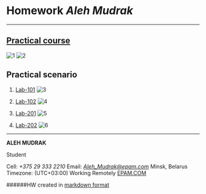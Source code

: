 # **Homework** *Aleh Mudrak*
---
## [Practical course](https://www.katacoda.com/courses/git)
![1](https://github.com/MNT-Lab/git-module212/blob/omudrak/pics/lab.png "Learn Git Version Control using Interactive Browser-Based Scenarios")
![2](https://github.com/MNT-Lab/git-module212/blob/omudrak/pics/lab1.png "Scenario 9 - Re-writing History")

## Practical scenario
1. [Lab-101](https://www.katacoda.com/aossama/scenarios/git-scm-lab-101)
![3](https://github.com/MNT-Lab/git-module212/blob/omudrak/pics/lab101.png "Lab101")

2. [Lab-102](https://www.katacoda.com/aossama/scenarios/git-scm-lab-102)
![4](https://github.com/MNT-Lab/git-module212/blob/omudrak/pics/lab102.png "Lab102")

3. [Lab-201](https://www.katacoda.com/aossama/scenarios/git-scm-lab-201)
![5](https://github.com/MNT-Lab/git-module212/blob/omudrak/pics/lab202.png "Lab201")

4. [Lab-202](https://www.katacoda.com/aossama/scenarios/git-scm-lab-202)
![6](https://github.com/MNT-Lab/git-module212/blob/omudrak/pics/lab202.png "Lab202")
---

**ALEH MUDRAK**

Student

Cell:  *+375 29 333 2210*
Email:  [*Aleh_Mudrak@epam.com*](mailto:aleh_mudrak@epam.com)
Minsk, Belarus
Timezone: (UTC+03:00)
Working Remotely
[EPAM.COM](https://www.epam.com/)


######HW created in [markdown format](https://github.com/adam-p/markdown-here/wiki/Markdown-Cheatsheet)
